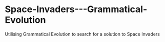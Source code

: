 # Space-Invaders---Grammatical-Evolution
Utilising Grammatical Evolution to search for a solution to Space Invaders

